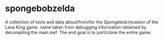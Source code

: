 # spongebobzelda
A collection of tools and data about/from/for the Spongebob:Invasion of the Lava King game. name taken from debugging information obtained by decompiling the main.swf. The end goal is to port/clone the entire game.
